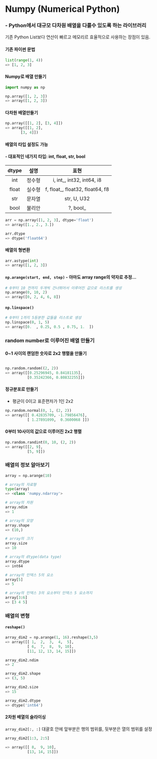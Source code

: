# Numpy (Numerical Python)

### - Python에서 대규모 다차원 배열을 다룰수 있도록 하는 라이브러리

기존 Python List보다 연산이 빠르고 메모리르 효율적으로 사용하는 장점이 있음.

#### 기존 파이썬 문법

```python
list(range(1, 4))
=> [1, 2, 3]
```

#### Numpy로 배열 만들기

```python
import numpy as np

np.array([1, 2, 3])
=> array([1, 2, 3])
```

#### 다차원 배열만들기

```python
np.array([[1, 2], [3, 4]])
=> array([[1, 2],
       [3, 4]])
```


#### 배열의 타입 설정도 가능
#### - 대표적인 네가지 타입: int, float, str, bool

| dtype | 설명 | 표현 |
| :---: | :---: | :---: |
| int | 정수형 | i, int_, int32, int64, i8 |
| float | 실수형 | f, float_, float32, float64, f8 |
| str | 문자열 | str, U, U32 |
| bool | 불리안 | ?, bool_ |


```python
arr = np.array([1, 2, 3], dtype='float') 
=> array([1., 2., 3.])

arr.dtype
=> dtype('float64')
```

#### 배열의 형변환
```python
arr.astype(int)
=> array([1, 2, 3])
```

#### `np.arange(start, end, step)` - 아마도 array range의 약자로 추정...
```python
# 0부터 10 전까지 두개씩 건너뛰어서 이루어진 값으로 리스트를 생성
np.arange(0, 10, 2) 
=> array([0, 2, 4, 6, 8])
```

#### `np.linspace()`
```python
# 0부터 1까지 5등분한 값들을 리스트로 생성
np.linspace(0, 1, 5) 
=> array([0.  , 0.25, 0.5 , 0.75, 1.  ])
```

### random number로 이루어진 배열 만들기

#### 0~1 사이의 랜덤한 숫자로 2x2 행렬을 만들기

```python

np.random.random((2, 2))
=> array([[0.25296945, 0.84181135],
          [0.35242366, 0.80832255]])
```

#### 정규분포로 만들기
- 평균이 0이고 표준편차가 1인 2x2

```python
np.random.normal(0, 1, (2, 2))
=> array([[ 0.42835709, -1.79856476],
          [ 1.27891099,  0.3600068 ]])
```

#### 0부터 10사이의 값으로 이루어진 2x2 행렬

```python
np.random.randint(0, 10, (2, 2))
=> array([[2, 9],
          [5, 9]])
```

### 배열의 정보 알아보기

```python
array = np.arange(10)

# array의 자료형
type(array)
=> <class 'numpy.ndarray'>

# array의 차원
array.ndim
=> 1

# array의 모양
array.shape
=> (10,)

# array의 크기
array.size
=> 10

# array의 dtype(data type)
array.dtype
=> int64

# array의 인덱스 5의 요소
array[5]
=> 5

# array의 인덱스 3의 요소부터 인덱스 5 요소까지
array[3:6]
=> [3 4 5]
```



### 배열의 변형
#### `reshape()`
```python
array_dim2 = np.arange(1, 16).reshape(3,5)
=> array([[ 1,  2,  3,  4,  5],
          [ 6,  7,  8,  9, 10],
          [11, 12, 13, 14, 15]])

array_dim2.ndim
=> 2

array_dim2.shape
=> (3, 5)

array_dim2.size
=> 15

array_dim2.dtype
=> dtype('int64')

```

#### 2차원 배열의 슬라이싱
`array_dim2[:, :]` 대괄호 안에 앞부분은 행의 범위를, 뒷부분은 열의 범위를 설정

```python
array_dim2[1:3, 2:5] 

=> array([[ 8,  9, 10],
          [13, 14, 15]])
```

